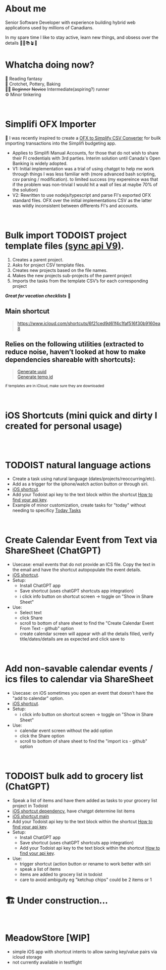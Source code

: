 # About me

Senior Software Developer with experience building hybrid web applications used by millions of Canadians.

In my spare time I like to stay active, learn new things, and obsess over the details 🏃‍♂️📚🪴🥐

# Whatcha doing now?
📖 Reading fantasy<br>
🧶 Crotchet, Pottery, Baking<br>
🏃‍♂️ ~~Beginner~~ ~~Novice~~ Intermediate(aspiring?) runner<br>
⚙️ Minor tinkering<br>

<br />

# Simplifi OFX Importer
🔭 I was recently inspired to create a [OFX to Simplify CSV Converter](https://github.com/pointdexter3/simplifi-csv-formatter) for builk importing transactions into the Simplifi budgeting app.
- Applies to Simplifi Manual Accounts, for those that do not wish to share their FI credentials with 3rd parties. Interim solution until Canada's Open Banking is widely adopted.
- V1: Initial implementation was a trial of using chatgpt to help me work through things I was less familiar with (more advanced bash scripting, csv parsing / modification). to limited success (my expereince was that if the problem was non-trivial I would hit a wall of lies at maybe 70% of the solution)
- V2: Rewritten to use nodejs/typescript and parse FI's exported OFX standard files. OFX over the initial implementations CSV as the latter was wildly inconsistent between differents FI's and accounts.

  
<br />

# Bulk import TODOIST project template files [(sync api V9)](https://developer.todoist.com/sync/v9/#overview).

1. Creates a parent project.
2. Asks for project CSV template files.
3. Creates new projects based on the file names. 
4. Makes the new projects sub-projects of the parent project
5. Imports the tasks from the template CSV’s for each corresponding project


***Great for vacation checklists*** 🥰

## Main shortcut
> https://www.icloud.com/shortcuts/6f21ced9d61f4c1faf516f30b9160ea8

## Relies on the following utilities (extracted to reduce noise, haven’t looked at how to make dependencies shareable with shortcuts):
> [Generate uuid](https://www.icloud.com/shortcuts/c58fe8d7739b47f8b3fa8cd5d9744eae)<br>
> [Generate temp id](https://www.icloud.com/shortcuts/c3095a21e16544ae9e039dd149f7f23c)

<sub> if templates are in iCloud, make sure they are downloaded</sub>


<br />

# iOS Shortcuts (mini quick and dirty I created for personal usage)

<br />

<br />


# TODOIST natural language actions
- Create a task using natural language (dates/projects/reoccurring/etc).
- Add as a trigger for the iphone/watch action button or through siri.
- [iOS shortcut](https://www.icloud.com/shortcuts/b2427f179262431b82203b9d4331a050).
- Add your Todoist api key to the text block within the shortcut [How to find your api key](https://todoist.com/help/articles/find-your-api-token-Jpzx9IIlB).
- Example of minor customization, create tasks for "today" without needing to specificy [Today Tasks](https://www.icloud.com/shortcuts/6586fc241af34eb5a333c28c950d504e)


<br />

# Create Calendar Event from Text via ShareSheet (ChatGPT)
- Usecase: email events that do not provide an ICS file. Copy the text in the email and have the shortcut autopopulate the event details.
- [iOS shortcut](https://www.icloud.com/shortcuts/e63fc6d936eb4605b6dc6d9f34b7b9d4).
- Setup:
  - Install ChatGPT app
  - Save shortcut (uses chatGPT shortcuts app integration)
  - ℹ️ click info button on shortcut screen -> toggle on "Show in Share Sheet"
- Use:
  - Select text
  - click Share
  - scroll to bottom of share sheet to find the "Create Calendar Event From Text - github" option
  - create calendar screen will appear with all the details filled, verify title/dates/details are as expected and click save to <br />


<br />

# Add non-savable calendar events / ics files to calendar via ShareSheet
- Usecase: on iOS sometimes you open an event that doesn't have the "add to calendar" option.
- [iOS shortcut](https://www.icloud.com/shortcuts/731104142ad64f8aa51aeaae9e5a7808).
- Setup:
  - ℹ️ click info button on shortcut screen -> toggle on "Show in Share Sheet"
- Use:
  - calendar event screen without the add option
  - click the Share option   
  - scroll to bottom of share sheet to find the "import ics - github" option


<br />


# TODOIST bulk add to grocery list (ChatGPT)
- Speak a list of items and have them added as tasks to your grocery list project in Todoist
- [iOS shortcut dependency](https://www.icloud.com/shortcuts/0d1f6296cac04f07b873709c2ecacee6), have chatgpt determine list items
- [iOS shortcut main](https://www.icloud.com/shortcuts/f62a08c3b4fb4016b905ec20f97387e6)
- Add your Todoist api key to the text block within the shortcut [How to find your api key](https://todoist.com/help/articles/find-your-api-token-Jpzx9IIlB).
- Setup:
  - Install ChatGPT app
  - Save shortcut (uses chatGPT shortcuts app integration)
  - Add your Todoist api key to the text block within the shortcut [How to find your api key](https://todoist.com/help/articles/find-your-api-token-Jpzx9IIlB).
- Use:
  - trigger shortcut (action button or rename to work better with siri
  - speak a list of items   
  - items are added to grocery list in todoist
  - care to avoid ambiguity eg "ketchup chips" could be 2 items or 1



# 🏗️ Under construction...

<br />

# MeadowStore [WIP]
- simple iOS app with shortcut intents to allow saving key/value pairs via icloud storage
- not currently available in testflight


<!--
**pointdexter3/pointdexter3** is a ✨ _special_ ✨ repository because its `README.md` (this file) appears on your GitHub profile.

Here are some ideas to get you started:

- 🔭 I’m currently working on ...
- 🌱 I’m currently learning ...
- 👯 I’m looking to collaborate on ...
- 🤔 I’m looking for help with ...
- 💬 Ask me about ...
- 📫 How to reach me: ...
- 😄 Pronouns: ...
- ⚡ Fun fact: ...
-->
